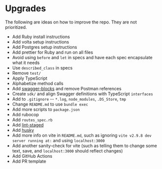 # Upgrades

The following are ideas on how to improve the repo. They are not prioritized.

- Add Ruby install instructions
- Add volta setup instructions
- Add Postgres setup instructions
- Add prettier for Ruby and run on all files
- Avoid using `before` and `let` in specs and have each spec encapsulate what it needs
- Use `described_class` in specs
- Remove `test/`
- Apply TypeScript
- Alphabetize method calls
- Add [swagger-blocks](https://github.com/fotinakis/swagger-blocks) and remove Postman references
- Create `sdk/` and align Swagger definitions with TypeScript `interfaces`
- Add to `.gitignore` -- `*.log`, `node_modules`, `.DS_Store`, `tmp`
- Change `README.md` to use `bundle exec`
- Add more scripts to `package.json`
- Add rubocop
- Add `routes_spec.rb`
- Add [lint-staged](https://www.npmjs.com/package/lint-staged)
- Add [husky](https://www.npmjs.com/package/husky)
- Add more info on vite in `README.md`, such as ignoring `vite v2.9.8 dev server running at:` and using `localhost:3000`
- Add another sanity-check for vite (such as telling them to change some text, save, and `localhost:3000` should reflect changes)
- Add GitHub Actions
- Add PR template
